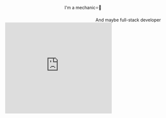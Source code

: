 <div align="center">I'm a mechanic⭐🤖</div>
<br/>
<div align="right">And maybe full-stack developer</div>
<iframe src="https://assets.pinterest.com/ext/embed.html?id=133067363976352190" height="295" width="345" frameborder="0" scrolling="no" ></iframe>










<!--
- 🔭 I’m currently working on ...
- 🌱 I’m currently learning ...
- 👯 I’m looking to collaborate on ...
- 🤔 I’m looking for help with ...
- 💬 Ask me about ...
- 📫 How to reach me: ...
- 😄 Pronouns: ...
- ⚡ Fun fact: ...
-->
